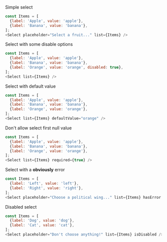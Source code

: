 Simple select

```js
const Items = [
  {label: 'Apple', value: 'apple'},
  {label: 'Banana', value: 'banana'},
];
<Select placeholder="Select a fruit..." list={Items} />
```

Select with some disable options

```js
const Items = [
  {label: 'Apple', value: 'apple'},
  {label: 'Banana', value: 'banana'},
  {label: 'Orange', value: 'orange', disabled: true},
];
<Select list={Items} />
```

Select with default value

```js
const Items = [
  {label: 'Apple', value: 'apple'},
  {label: 'Banana', value: 'banana'},
  {label: 'Orange', value: 'orange'},
];
<Select list={Items} defaultValue="orange" />
```

Don't allow select first null value

```js
const Items = [
  {label: 'Apple', value: 'apple'},
  {label: 'Banana', value: 'banana'},
  {label: 'Orange', value: 'orange'},
];
<Select list={Items} required={true} />
```

Select with a **obviously** error

```js
const Items = [
  {label: 'Left', value: 'left'},
  {label: 'Right', value: 'right'},
];
<Select placeholder="Choose a political wing..." list={Items} hasError />
```

Disabled select

```js
const Items = [
  {label: 'Dog', value: 'dog'},
  {label: 'Cat', value: 'cat'},
];
<Select placeholder="Don't choose anything!" list={Items} isDisabled />
```
